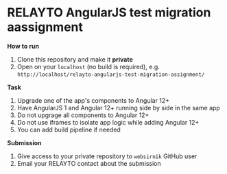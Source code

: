 # RELAYTO AngularJS test migration aassignment

**How to run**
1. Clone this repository and make it **private**
2. Open on your `localhost` (no build is required), e.g. `http://localhost/relayto-angularjs-test-migration-assignment/`

**Task**
1. Upgrade one of the app's components to Angular 12+
2. Have AngularJS 1 and Angular 12+ running side by side in the same app
3. Do not upgrage all components to Angular 12+ 
4. Do not use iframes to isolate app logic while adding Angular 12+
5. You can add build pipeline if needed

**Submission**
1. Give access to your private repository to `websirnik` GitHub user
2. Email your RELAYTO contact about the submission
